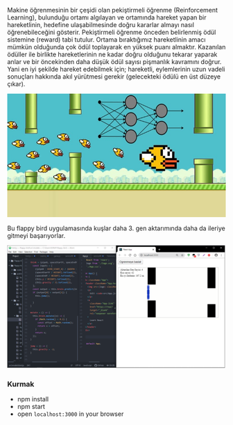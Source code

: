 Makine öğrenmesinin bir çeşidi olan pekiştirmeli öğrenme (Reinforcement Learning), bulunduğu ortamı algılayan ve ortamında hareket yapan bir hareketlinin, hedefine ulaşabilmesinde doğru kararlar almayı nasıl öğrenebileceğini gösterir. Pekiştirmeli öğrenme önceden belirlenmiş ödül sistemine (reward) tabi tutulur. Ortama bıraktığımız hareketlinin amacı mümkün olduğunda çok ödül toplayarak en yüksek puanı almaktır. Kazanılan ödüller ile birlikte hareketlerinin ne kadar doğru olduğunu tekarar yaparak anlar ve bir öncekinden daha düşük ödül sayısı pişmanlık kavramını doğrur.
Yani en iyi şekilde hareket edebilmek için; hareketli, eylemlerinin uzun vadeli sonuçları hakkında akıl yürütmesi gerekir (gelecekteki ödülü en üst düzeye çıkar). 

![](2350632_d5df_2.jpg)

Bu flappy bird uygulamasında kuşlar daha 3. gen aktarımında daha da ileriye gitmeyi başarıyorlar.

![](barinmutate.png)

### Kurmak
- npm install
- npm start
- open `localhost:3000` in your browser
